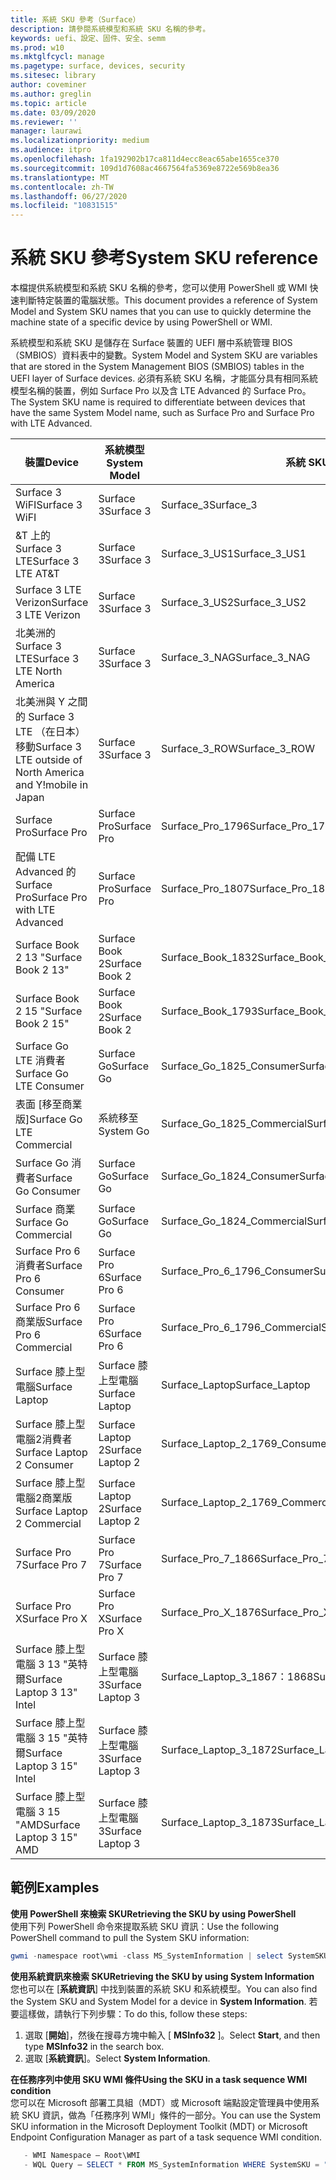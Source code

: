 ```yaml
---
title: 系統 SKU 參考（Surface）
description: 請參閱系統模型和系統 SKU 名稱的參考。
keywords: uefi、設定、固件、安全、semm
ms.prod: w10
ms.mktglfcycl: manage
ms.pagetype: surface, devices, security
ms.sitesec: library
author: coveminer
ms.author: greglin
ms.topic: article
ms.date: 03/09/2020
ms.reviewer: ''
manager: laurawi
ms.localizationpriority: medium
ms.audience: itpro
ms.openlocfilehash: 1fa192902b17ca811d4ecc8eac65abe1655ce370
ms.sourcegitcommit: 109d1d7608ac4667564fa5369e8722e569b8ea36
ms.translationtype: MT
ms.contentlocale: zh-TW
ms.lasthandoff: 06/27/2020
ms.locfileid: "10831515"
---
```

# <span data-ttu-id="cca1a-104">系統 SKU 參考</span><span class="sxs-lookup"><span data-stu-id="cca1a-104">System SKU reference</span></span>

<span data-ttu-id="cca1a-105">本檔提供系統模型和系統 SKU 名稱的參考，您可以使用 PowerShell 或 WMI 快速判斷特定裝置的電腦狀態。</span><span class="sxs-lookup"><span data-stu-id="cca1a-105">This document provides a reference of System Model and System SKU names that you can use to quickly determine the machine state of a specific device by using PowerShell or WMI.</span></span>

<span data-ttu-id="cca1a-106">系統模型和系統 SKU 是儲存在 Surface 裝置的 UEFI 層中系統管理 BIOS （SMBIOS）資料表中的變數。</span><span class="sxs-lookup"><span data-stu-id="cca1a-106">System Model and System SKU are variables that are stored in the System Management BIOS (SMBIOS) tables in the UEFI layer of Surface devices.</span></span> <span data-ttu-id="cca1a-107">必須有系統 SKU 名稱，才能區分具有相同系統模型名稱的裝置，例如 Surface Pro 以及含 LTE Advanced 的 Surface Pro。</span><span class="sxs-lookup"><span data-stu-id="cca1a-107">The System SKU name is required to differentiate between devices that have the same System Model name, such as Surface Pro and Surface Pro with LTE Advanced.</span></span> 

| <span data-ttu-id="cca1a-108">裝置</span><span class="sxs-lookup"><span data-stu-id="cca1a-108">Device</span></span>   | <span data-ttu-id="cca1a-109">系統模型</span><span class="sxs-lookup"><span data-stu-id="cca1a-109">System Model</span></span> | <span data-ttu-id="cca1a-110">系統 SKU</span><span class="sxs-lookup"><span data-stu-id="cca1a-110">System SKU</span></span>       |
| ---------- | ----------- | -------------- |
| <span data-ttu-id="cca1a-111">Surface 3 WiFI</span><span class="sxs-lookup"><span data-stu-id="cca1a-111">Surface 3 WiFI</span></span>                                               | <span data-ttu-id="cca1a-112">Surface 3</span><span class="sxs-lookup"><span data-stu-id="cca1a-112">Surface 3</span></span>        | <span data-ttu-id="cca1a-113">Surface_3</span><span class="sxs-lookup"><span data-stu-id="cca1a-113">Surface_3</span></span>                        |
| <span data-ttu-id="cca1a-114">&T 上的 Surface 3 LTE</span><span class="sxs-lookup"><span data-stu-id="cca1a-114">Surface 3 LTE AT&T</span></span>                                           | <span data-ttu-id="cca1a-115">Surface 3</span><span class="sxs-lookup"><span data-stu-id="cca1a-115">Surface 3</span></span>        | <span data-ttu-id="cca1a-116">Surface_3_US1</span><span class="sxs-lookup"><span data-stu-id="cca1a-116">Surface_3_US1</span></span>                    |
| <span data-ttu-id="cca1a-117">Surface 3 LTE Verizon</span><span class="sxs-lookup"><span data-stu-id="cca1a-117">Surface 3 LTE Verizon</span></span>                                        | <span data-ttu-id="cca1a-118">Surface 3</span><span class="sxs-lookup"><span data-stu-id="cca1a-118">Surface 3</span></span>        | <span data-ttu-id="cca1a-119">Surface_3_US2</span><span class="sxs-lookup"><span data-stu-id="cca1a-119">Surface_3_US2</span></span>                    |
| <span data-ttu-id="cca1a-120">北美洲的 Surface 3 LTE</span><span class="sxs-lookup"><span data-stu-id="cca1a-120">Surface 3 LTE North America</span></span>                                  | <span data-ttu-id="cca1a-121">Surface 3</span><span class="sxs-lookup"><span data-stu-id="cca1a-121">Surface 3</span></span>        | <span data-ttu-id="cca1a-122">Surface_3_NAG</span><span class="sxs-lookup"><span data-stu-id="cca1a-122">Surface_3_NAG</span></span>                    |
| <span data-ttu-id="cca1a-123">北美洲與 Y 之間的 Surface 3 LTE （在日本）移動</span><span class="sxs-lookup"><span data-stu-id="cca1a-123">Surface 3 LTE outside of North America and Y!mobile in Japan</span></span> | <span data-ttu-id="cca1a-124">Surface 3</span><span class="sxs-lookup"><span data-stu-id="cca1a-124">Surface 3</span></span>        | <span data-ttu-id="cca1a-125">Surface_3_ROW</span><span class="sxs-lookup"><span data-stu-id="cca1a-125">Surface_3_ROW</span></span>                    |
| <span data-ttu-id="cca1a-126">Surface Pro</span><span class="sxs-lookup"><span data-stu-id="cca1a-126">Surface Pro</span></span>                                                  | <span data-ttu-id="cca1a-127">Surface Pro</span><span class="sxs-lookup"><span data-stu-id="cca1a-127">Surface Pro</span></span>      | <span data-ttu-id="cca1a-128">Surface_Pro_1796</span><span class="sxs-lookup"><span data-stu-id="cca1a-128">Surface_Pro_1796</span></span>                 |
| <span data-ttu-id="cca1a-129">配備 LTE Advanced 的 Surface Pro</span><span class="sxs-lookup"><span data-stu-id="cca1a-129">Surface Pro with LTE Advanced</span></span>                                | <span data-ttu-id="cca1a-130">Surface Pro</span><span class="sxs-lookup"><span data-stu-id="cca1a-130">Surface Pro</span></span>      | <span data-ttu-id="cca1a-131">Surface_Pro_1807</span><span class="sxs-lookup"><span data-stu-id="cca1a-131">Surface_Pro_1807</span></span>                 |
| <span data-ttu-id="cca1a-132">Surface Book 2 13 "</span><span class="sxs-lookup"><span data-stu-id="cca1a-132">Surface Book 2 13"</span></span>                                        | <span data-ttu-id="cca1a-133">Surface Book 2</span><span class="sxs-lookup"><span data-stu-id="cca1a-133">Surface Book 2</span></span>   | <span data-ttu-id="cca1a-134">Surface_Book_1832</span><span class="sxs-lookup"><span data-stu-id="cca1a-134">Surface_Book_1832</span></span>                |
| <span data-ttu-id="cca1a-135">Surface Book 2 15 "</span><span class="sxs-lookup"><span data-stu-id="cca1a-135">Surface Book 2 15"</span></span>                                        | <span data-ttu-id="cca1a-136">Surface Book 2</span><span class="sxs-lookup"><span data-stu-id="cca1a-136">Surface Book 2</span></span>   | <span data-ttu-id="cca1a-137">Surface_Book_1793</span><span class="sxs-lookup"><span data-stu-id="cca1a-137">Surface_Book_1793</span></span>                |
| <span data-ttu-id="cca1a-138">Surface Go LTE 消費者</span><span class="sxs-lookup"><span data-stu-id="cca1a-138">Surface Go LTE Consumer</span></span>  | <span data-ttu-id="cca1a-139">Surface Go</span><span class="sxs-lookup"><span data-stu-id="cca1a-139">Surface Go</span></span> | <span data-ttu-id="cca1a-140">Surface_Go_1825_Consumer</span><span class="sxs-lookup"><span data-stu-id="cca1a-140">Surface_Go_1825_Consumer</span></span> |
| <span data-ttu-id="cca1a-141">表面 [移至商業版]</span><span class="sxs-lookup"><span data-stu-id="cca1a-141">Surface Go LTE Commercial</span></span> | <span data-ttu-id="cca1a-142">系統移至</span><span class="sxs-lookup"><span data-stu-id="cca1a-142">System Go</span></span> | <span data-ttu-id="cca1a-143">Surface_Go_1825_Commercial</span><span class="sxs-lookup"><span data-stu-id="cca1a-143">Surface_Go_1825_Commercial</span></span> |
| <span data-ttu-id="cca1a-144">Surface Go 消費者</span><span class="sxs-lookup"><span data-stu-id="cca1a-144">Surface Go Consumer</span></span>                                          | <span data-ttu-id="cca1a-145">Surface Go</span><span class="sxs-lookup"><span data-stu-id="cca1a-145">Surface Go</span></span>       | <span data-ttu-id="cca1a-146">Surface_Go_1824_Consumer</span><span class="sxs-lookup"><span data-stu-id="cca1a-146">Surface_Go_1824_Consumer</span></span>         |
| <span data-ttu-id="cca1a-147">Surface 商業</span><span class="sxs-lookup"><span data-stu-id="cca1a-147">Surface Go Commercial</span></span>                                        | <span data-ttu-id="cca1a-148">Surface Go</span><span class="sxs-lookup"><span data-stu-id="cca1a-148">Surface Go</span></span>       | <span data-ttu-id="cca1a-149">Surface_Go_1824_Commercial</span><span class="sxs-lookup"><span data-stu-id="cca1a-149">Surface_Go_1824_Commercial</span></span>       |
| <span data-ttu-id="cca1a-150">Surface Pro 6 消費者</span><span class="sxs-lookup"><span data-stu-id="cca1a-150">Surface Pro 6 Consumer</span></span>                                       | <span data-ttu-id="cca1a-151">Surface Pro 6</span><span class="sxs-lookup"><span data-stu-id="cca1a-151">Surface Pro 6</span></span>    | <span data-ttu-id="cca1a-152">Surface_Pro_6_1796_Consumer</span><span class="sxs-lookup"><span data-stu-id="cca1a-152">Surface_Pro_6_1796_Consumer</span></span>      |
| <span data-ttu-id="cca1a-153">Surface Pro 6 商業版</span><span class="sxs-lookup"><span data-stu-id="cca1a-153">Surface Pro 6 Commercial</span></span>                                     | <span data-ttu-id="cca1a-154">Surface Pro 6</span><span class="sxs-lookup"><span data-stu-id="cca1a-154">Surface Pro 6</span></span>    | <span data-ttu-id="cca1a-155">Surface_Pro_6_1796_Commercial</span><span class="sxs-lookup"><span data-stu-id="cca1a-155">Surface_Pro_6_1796_Commercial</span></span>    |
| <span data-ttu-id="cca1a-156">Surface 膝上型電腦</span><span class="sxs-lookup"><span data-stu-id="cca1a-156">Surface Laptop</span></span>                                               | <span data-ttu-id="cca1a-157">Surface 膝上型電腦</span><span class="sxs-lookup"><span data-stu-id="cca1a-157">Surface Laptop</span></span>   | <span data-ttu-id="cca1a-158">Surface_Laptop</span><span class="sxs-lookup"><span data-stu-id="cca1a-158">Surface_Laptop</span></span>                   |
| <span data-ttu-id="cca1a-159">Surface 膝上型電腦2消費者</span><span class="sxs-lookup"><span data-stu-id="cca1a-159">Surface Laptop 2 Consumer</span></span>                                    | <span data-ttu-id="cca1a-160">Surface Laptop 2</span><span class="sxs-lookup"><span data-stu-id="cca1a-160">Surface Laptop 2</span></span> | <span data-ttu-id="cca1a-161">Surface_Laptop_2_1769_Consumer</span><span class="sxs-lookup"><span data-stu-id="cca1a-161">Surface_Laptop_2_1769_Consumer</span></span>   |
| <span data-ttu-id="cca1a-162">Surface 膝上型電腦2商業版</span><span class="sxs-lookup"><span data-stu-id="cca1a-162">Surface Laptop 2 Commercial</span></span>                                  | <span data-ttu-id="cca1a-163">Surface Laptop 2</span><span class="sxs-lookup"><span data-stu-id="cca1a-163">Surface Laptop 2</span></span> | <span data-ttu-id="cca1a-164">Surface_Laptop_2_1769_Commercial</span><span class="sxs-lookup"><span data-stu-id="cca1a-164">Surface_Laptop_2_1769_Commercial</span></span> |
| <span data-ttu-id="cca1a-165">Surface Pro 7</span><span class="sxs-lookup"><span data-stu-id="cca1a-165">Surface Pro 7</span></span>                 | <span data-ttu-id="cca1a-166">Surface Pro 7</span><span class="sxs-lookup"><span data-stu-id="cca1a-166">Surface Pro 7</span></span>    | <span data-ttu-id="cca1a-167">Surface_Pro_7_1866</span><span class="sxs-lookup"><span data-stu-id="cca1a-167">Surface_Pro_7_1866</span></span>         |
| <span data-ttu-id="cca1a-168">Surface Pro X</span><span class="sxs-lookup"><span data-stu-id="cca1a-168">Surface Pro X</span></span>                 | <span data-ttu-id="cca1a-169">Surface Pro X</span><span class="sxs-lookup"><span data-stu-id="cca1a-169">Surface Pro X</span></span>    | <span data-ttu-id="cca1a-170">Surface_Pro_X_1876</span><span class="sxs-lookup"><span data-stu-id="cca1a-170">Surface_Pro_X_1876</span></span>         |
| <span data-ttu-id="cca1a-171">Surface 膝上型電腦 3 13 "英特爾</span><span class="sxs-lookup"><span data-stu-id="cca1a-171">Surface Laptop 3 13" Intel</span></span> | <span data-ttu-id="cca1a-172">Surface 膝上型電腦3</span><span class="sxs-lookup"><span data-stu-id="cca1a-172">Surface Laptop 3</span></span> | <span data-ttu-id="cca1a-173">Surface_Laptop_3_1867：1868</span><span class="sxs-lookup"><span data-stu-id="cca1a-173">Surface_Laptop_3_1867:1868</span></span> |
| <span data-ttu-id="cca1a-174">Surface 膝上型電腦 3 15 "英特爾</span><span class="sxs-lookup"><span data-stu-id="cca1a-174">Surface Laptop 3 15" Intel</span></span> | <span data-ttu-id="cca1a-175">Surface 膝上型電腦3</span><span class="sxs-lookup"><span data-stu-id="cca1a-175">Surface Laptop 3</span></span> | <span data-ttu-id="cca1a-176">Surface_Laptop_3_1872</span><span class="sxs-lookup"><span data-stu-id="cca1a-176">Surface_Laptop_3_1872</span></span>      |
| <span data-ttu-id="cca1a-177">Surface 膝上型電腦 3 15 "AMD</span><span class="sxs-lookup"><span data-stu-id="cca1a-177">Surface Laptop 3 15" AMD</span></span>   | <span data-ttu-id="cca1a-178">Surface 膝上型電腦3</span><span class="sxs-lookup"><span data-stu-id="cca1a-178">Surface Laptop 3</span></span> | <span data-ttu-id="cca1a-179">Surface_Laptop_3_1873</span><span class="sxs-lookup"><span data-stu-id="cca1a-179">Surface_Laptop_3_1873</span></span>      | 

## <span data-ttu-id="cca1a-180">範例</span><span class="sxs-lookup"><span data-stu-id="cca1a-180">Examples</span></span> 

**<span data-ttu-id="cca1a-181">使用 PowerShell 來檢索 SKU</span><span class="sxs-lookup"><span data-stu-id="cca1a-181">Retrieving the SKU by using PowerShell</span></span>**  
<span data-ttu-id="cca1a-182">使用下列 PowerShell 命令來提取系統 SKU 資訊：</span><span class="sxs-lookup"><span data-stu-id="cca1a-182">Use the following PowerShell command to pull the System SKU information:</span></span>

 ``` powershell  
gwmi -namespace root\wmi -class MS_SystemInformation | select SystemSKU 
```

**<span data-ttu-id="cca1a-183">使用系統資訊來檢索 SKU</span><span class="sxs-lookup"><span data-stu-id="cca1a-183">Retrieving the SKU by using System Information</span></span>**  
<span data-ttu-id="cca1a-184">您也可以在 [**系統資訊**] 中找到裝置的系統 SKU 和系統模型。</span><span class="sxs-lookup"><span data-stu-id="cca1a-184">You can also find the System SKU and System Model for a device in **System Information**.</span></span> <span data-ttu-id="cca1a-185">若要這樣做，請執行下列步驟：</span><span class="sxs-lookup"><span data-stu-id="cca1a-185">To do this, follow these steps:</span></span>

1. <span data-ttu-id="cca1a-186">選取 [**開始**]，然後在搜尋方塊中輸入 [ **MSInfo32** ]。</span><span class="sxs-lookup"><span data-stu-id="cca1a-186">Select **Start**, and then type **MSInfo32** in the search box.</span></span>  
1. <span data-ttu-id="cca1a-187">選取 [**系統資訊**]。</span><span class="sxs-lookup"><span data-stu-id="cca1a-187">Select **System Information**.</span></span>

**<span data-ttu-id="cca1a-188">在任務序列中使用 SKU WMI 條件</span><span class="sxs-lookup"><span data-stu-id="cca1a-188">Using the SKU in a task sequence WMI condition</span></span>**  
<span data-ttu-id="cca1a-189">您可以在 Microsoft 部署工具組（MDT）或 Microsoft 端點設定管理員中使用系統 SKU 資訊，做為「任務序列 WMI」條件的一部分。</span><span class="sxs-lookup"><span data-stu-id="cca1a-189">You can use the System SKU information in the Microsoft Deployment Toolkit (MDT) or Microsoft Endpoint Configuration Manager as part of a task sequence WMI condition.</span></span>

 ``` powershell  
    - WMI Namespace – Root\WMI
    - WQL Query – SELECT * FROM MS_SystemInformation WHERE SystemSKU = "Surface_Pro_1796"
 ``` 
